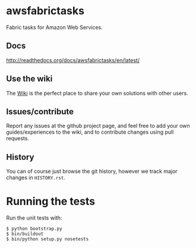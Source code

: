# awsfabrictasks

Fabric tasks for Amazon Web Services.

## Docs
http://readthedocs.org/docs/awsfabrictasks/en/latest/

## Use the wiki
The [Wiki](https://github.com/espenak/awsfabrictasks/wiki) is the perfect place to share your own solutions with other users.

## Issues/contribute
Report any issues at the github project page, and feel free to add your own
guides/experiences to the wiki, and to contribute changes using pull requests.

## History
You can of course just browse the git history, however we track major changes in ``HISTORY.rst``.

# Running the tests
Run the unit tests with:

    $ python bootstrap.py
    $ bin/buildout
    $ bin/python setup.py nosetests
